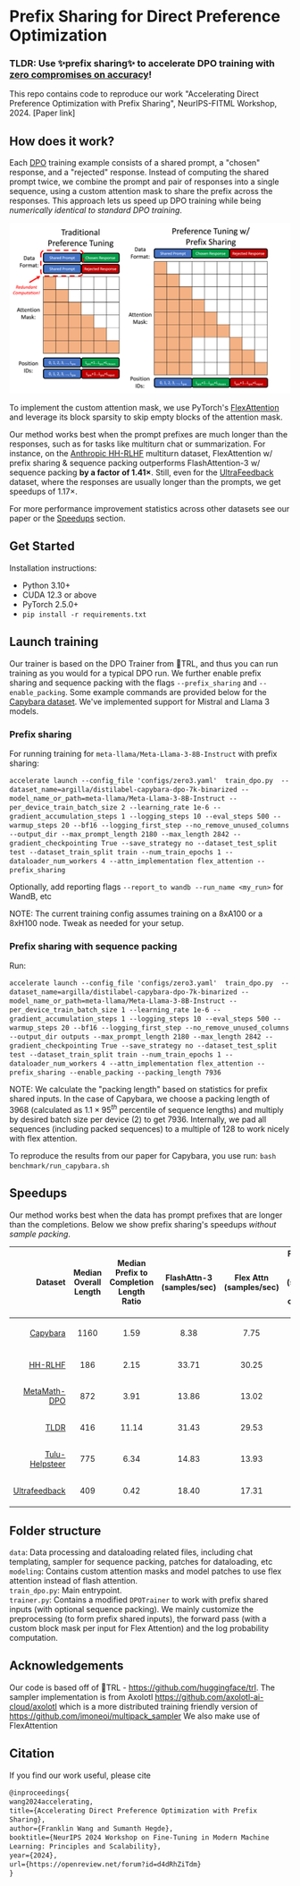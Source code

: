 # Prefix Sharing for Direct Preference Optimization

### TLDR: Use ✨prefix sharing✨ to accelerate DPO training with <ins>zero compromises on accuracy</ins>!

This repo contains code to reproduce our work "Accelerating Direct Preference Optimization with Prefix Sharing", NeurIPS-FITML Workshop, 2024. [Paper link]

## How does it work?
Each [DPO](https://arxiv.org/abs/2305.18290) training example consists of a shared prompt, a "chosen" response, and a "rejected" response. Instead of computing the shared prompt twice, we combine the prompt and pair of responses into a single sequence, using a custom attention mask to share the prefix across the responses. This approach lets us speed up DPO training while being _numerically identical to standard DPO training_.

<div align="center">
<img src="./assets/prefix_sharing.png" alt="drawing" width="700"/>
</div>

To implement the custom attention mask, we use PyTorch's [FlexAttention](https://pytorch.org/blog/flexattention/) and leverage its block sparsity to skip empty blocks of the attention mask.

Our method works best when the prompt prefixes are much longer than the responses, such as for tasks like multiturn chat or summarization. For instance, on the [Anthropic HH-RLHF](https://huggingface.co/datasets/Anthropic/hh-rlhf) multiturn dataset, FlexAttention w/ prefix sharing & sequence packing outperforms FlashAttention-3 w/ sequence packing **by a factor of 1.41×**. Still, even for the [UltraFeedback](https://huggingface.co/datasets/HuggingFaceH4/ultrafeedback_binarized) dataset, where the responses are usually longer than the prompts, we get speedups of 1.17×.

For more performance improvement statistics across other datasets see our paper or the [Speedups](#speedups) section.

## Get Started
Installation instructions: 
- Python 3.10+
- CUDA 12.3 or above
- PyTorch 2.5.0+
- `pip install -r requirements.txt`

## Launch training
Our trainer is based on the DPO Trainer from 🤗TRL, and thus you can run training as you would for a typical DPO run. We further enable prefix sharing and sequence packing with the flags `--prefix_sharing` and `--enable_packing`. Some example commands are provided below for the [Capybara dataset](https://huggingface.co/datasets/argilla/distilabel-capybara-dpo-7k-binarized). We've implemented support for Mistral and Llama 3 models.

### Prefix sharing

For running training for `meta-llama/Meta-Llama-3-8B-Instruct` with prefix sharing: 
```
accelerate launch --config_file 'configs/zero3.yaml'  train_dpo.py  --dataset_name=argilla/distilabel-capybara-dpo-7k-binarized --model_name_or_path=meta-llama/Meta-Llama-3-8B-Instruct --per_device_train_batch_size 2 --learning_rate 1e-6 --gradient_accumulation_steps 1 --logging_steps 10 --eval_steps 500 --warmup_steps 20 --bf16 --logging_first_step --no_remove_unused_columns --output_dir --max_prompt_length 2180 --max_length 2842 --gradient_checkpointing True --save_strategy no --dataset_test_split test --dataset_train_split train --num_train_epochs 1 --dataloader_num_workers 4 --attn_implementation flex_attention --prefix_sharing 
```
Optionally, add reporting flags `--report_to wandb --run_name <my_run>` for WandB, etc

NOTE: The current training config assumes training on a 8xA100 or a 8xH100 node. Tweak as needed for your setup. 

### Prefix sharing with sequence packing

Run:
```
accelerate launch --config_file 'configs/zero3.yaml'  train_dpo.py  --dataset_name=argilla/distilabel-capybara-dpo-7k-binarized --model_name_or_path=meta-llama/Meta-Llama-3-8B-Instruct --per_device_train_batch_size 1 --learning_rate 1e-6 --gradient_accumulation_steps 1 --logging_steps 10 --eval_steps 500 --warmup_steps 20 --bf16 --logging_first_step --no_remove_unused_columns --output_dir outputs --max_prompt_length 2180 --max_length 2842 --gradient_checkpointing True --save_strategy no --dataset_test_split test --dataset_train_split train --num_train_epochs 1 --dataloader_num_workers 4 --attn_implementation flex_attention --prefix_sharing --enable_packing --packing_length 7936
```

NOTE: We calculate the "packing length" based on statistics for prefix shared inputs. In the case of Capybara, we choose a packing length of 3968 (calculated as $1.1 \times 95^{th}$ percentile of sequence lengths) and multiply by desired batch size per device (2) to get 7936. Internally, we pad all sequences (including packed sequences) to a multiple of 128 to work nicely with flex attention. 

To reproduce the results from our paper for Capybara, you use run: `bash benchmark/run_capybara.sh`

## Speedups

Our method works best when the data has prompt prefixes that are longer than the completions. Below we show prefix sharing's speedups _without sample packing_.

<div align="center">

| Dataset  | Median<br/>Overall<br/>Length | Median<br/>Prefix to Completion<br/>Length Ratio | FlashAttn-3<br/>(samples/sec) | Flex Attn<br/>(samples/sec) | Flex Attn + Prefix Sharing<br/>(samp/sec, (speedup over FA3 & Flex)) |
|---------:|:--------------------:|:---------------------:|:----:|:-----:|:----------------:|
| [Capybara](https://huggingface.co/datasets/LDJnr/Capybara)  | 1160  | 1.59 | 8.38 | 7.75 | 11.90 (1.42×, 1.54×)     |
| [HH-RLHF](https://huggingface.co/datasets/trl-internal-testing/hh-rlhf-trl-style) | 186 | 2.15 | 33.71| 30.25 | 36.11 (1.07×, 1.19×) |
| [MetaMath-DPO](https://huggingface.co/datasets/abacusai/MetaMath_DPO_FewShot) | 872 | 3.91 | 13.86| 13.02 | 19.13 (1.38×, 1.47×) |
| [TLDR](https://huggingface.co/datasets/trl-internal-testing/tldr-preference-trl-style) | 416 | 11.14 | 31.43 | 29.53 | 35.36 (1.12×, 1.20×) |
| [Tulu-Helpsteer](https://huggingface.co/datasets/allenai/tulu-2.5-preference-data/viewer/default/helpsteer) | 775 | 6.34 | 14.83 | 13.93      | 21.75 (1.47×, 1.56×) |
| [Ultrafeedback](https://huggingface.co/datasets/HuggingFaceH4/ultrafeedback_binarized) | 409 | 0.42 | 18.40| 17.31 | 20.46 (1.11×, 1.18×)     |

</div>

## Folder structure
`data`: Data processing and dataloading related files, including chat templating, sampler for sequence packing, patches for dataloading, etc  
`modeling`: Contains custom attention masks and model patches to use flex attention instead of flash attention.   
`train_dpo.py`: Main entrypoint.   
`trainer.py`: Contains a modified `DPOTrainer` to work with prefix shared inputs (with optional sequence packing). We mainly customize the preprocessing (to form prefix shared inputs), the forward pass (with a custom block mask per input for Flex Attention) and the log probability computation.  

## Acknowledgements

Our code is based off of 🤗TRL - https://github.com/huggingface/trl. The sampler implementation is from Axolotl https://github.com/axolotl-ai-cloud/axolotl which is a more distributed training friendly version of https://github.com/imoneoi/multipack_sampler
We also make use of FlexAttention 

## Citation

If you find our work useful, please cite 

```
@inproceedings{
wang2024accelerating,
title={Accelerating Direct Preference Optimization with Prefix Sharing},
author={Franklin Wang and Sumanth Hegde},
booktitle={NeurIPS 2024 Workshop on Fine-Tuning in Modern Machine Learning: Principles and Scalability},
year={2024},
url={https://openreview.net/forum?id=d4dRhZiTdm}
}
```
